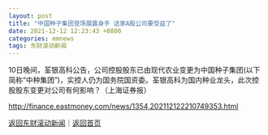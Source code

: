 ```yaml
---
layout: post
title: "中国种子集团登场展露身手 这家A股公司要受益了"
date: 2021-12-12 12:23:43 +0800
categories: emnews
tags: 东财滚动新闻
---
```


10日晚间，荃银高科公告，公司控股股东已由现代农业变更为中国种子集团(以下简称“中种集团”)，实控人仍为国务院国资委。荃银高科为国内种业龙头，此次控股股东变更对公司有何影响？（上海证券报）

<http://finance.eastmoney.com/news/1354,202112122210749353.html>

[返回东财滚动新闻](//finews.withounder.com/emnews/)｜[返回首页](//finews.withounder.com/)